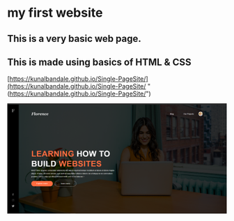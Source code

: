 # my first website
## This is a very basic web page.
## This is made using basics of HTML & CSS


[https://kunalbandale.github.io/Single-PageSite/](https://kunalbandale.github.io/Single-PageSite/ "(https://kunalbandale.github.io/Single-PageSite/")

![website](https://github.com/kunalbandale/Single-PageSite/blob/master/images/image.png )



